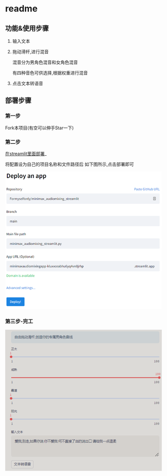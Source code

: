 # readme

## 功能&使用步骤

1. 输入文本

2. 拖动滑杆,进行混音

   混音分为男角色混音和女角色混音

   有四种音色可供选择,根据权重进行混音

3. 点击文本转语音

## 部署步骤

### 第一步

Fork本项目(有空可以伸手Star一下)

### 第二步

[在streamlit里面部署](https://share.streamlit.io/deploy)_

将配置设为自己的项目名称和文件路径后
如下图所示,点击部署即可

![image-20231226174914255](deploy.png)

### 第三步-完工

![image-20231226175306564](show.png)